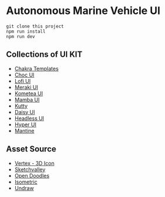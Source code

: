 # Autonomous Marine Vehicle UI

```
git clone this project
npm run install
npm run dev
```

## Collections of UI KIT

- [Chakra Templates](https://chakra-templates.dev)
- [Choc UI](https://choc-ui.com/)
- [Lofi UI](https://lofiui.co/)
- [Meraki UI](https://merakiui.com/)
- [Kometea UI](https://kitwind.io/products/kometa/components)
- [Mamba UI](https://mambaui.com/components)
- [Kutty](https://kutty.netlify.app/components/)
- [Daisy UI](https://daisyui.com/components/)
- [Headless UI](https://headlessui.dev/)
- [Hyper UI](https://www.hyperui.dev/)
- [Mantine](https://mantine.dev/)

## Asset Source

- [Vertex - 3D Icon](https://vertex.im/)
- [Sketchvalley](https://sketchvalley.com/)
- [Open Doodles](https://www.opendoodles.com/)
- [Isometric](https://www.isometriclove.com/)
- [Undraw](https://undraw.co/)
